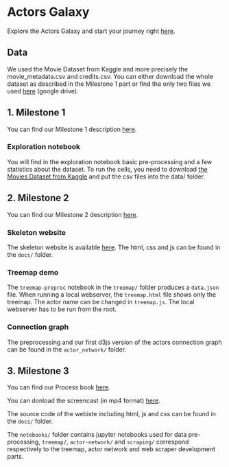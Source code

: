 # Actors Galaxy

Explore the Actors Galaxy and start your journey right [here](https://com-480-data-visualization.github.io/datavis-project-2022-datartists/).

## Data 
We used the Movie Dataset from Kaggle and more precisely the movie_metadata.csv and credits.csv. You can either download the whole dataset as described in the Milestone 1 part or find the only two files we used [here](https://drive.google.com/drive/folders/1Ekyfizxu2XMaapxhvsfxsvlNepxN_nwd?usp=sharing) (google drive).

## 1. Milestone 1

You can find our Milestone 1 description [here](DatArtists_Milestone1.pdf).

### Exploration notebook

You will find in the exploration notebook basic pre-processing and a few statistics about the dataset. To run the cells, you need to download [the Movies Dataset from Kaggle](https://www.kaggle.com/datasets/rounakbanik/the-movies-dataset) and put the csv files into the data/ folder.

## 2. Milestone 2

You can find our Milestone 2 description [here](DatArtists_Milestone2.pdf).

### Skeleton website

The skeleton website is available [here](https://com-480-data-visualization.github.io/datavis-project-2022-datartists/).
The html, css and js can be found in the `docs/` folder.

### Treemap demo

The `treemap-preproc` notebook in the `treemap/` folder produces a `data.json` file. When running a local webserver, the `treemap.html` file shows only the treemap. The actor name can be changed in `treemap.js`. The local webserver has to be run from the root.

### Connection graph

The preprocessing and our first d3js version of the actors connection graph can be found in the `actor_network/` folder.


## 3. Milestone 3

You can find our Process book [here](ProcessBook.pdf).

You can donload the screencast (in mp4 format) [here](screencast-actorsgalaxy.mp4).

The source code of the webiste including html, js and css can be found in the `docs/` folder.


The `notebooks/` folder contains jupyter notebooks used for data pre-processing, `treemap/`, `actor-network/` and `scraping/` correspond respectively to the treemap, actor network and web scraper development parts.



